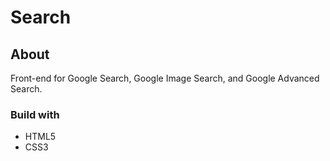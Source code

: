 # Search
## About
Front-end for Google Search, Google Image Search, and Google Advanced Search.
### Build with
* HTML5
* CSS3
